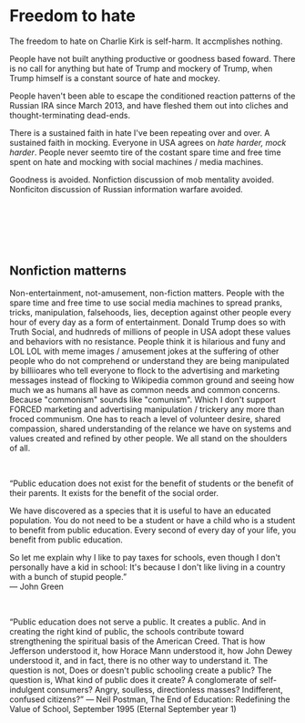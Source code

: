 # Freedom to hate

The freedom to hate on Charlie Kirk is self-harm. It accmplishes nothing.

People have not built anything productive or goodness based foward. There is no call for anything but hate of Trump and mockery of Trump, when Trump himself is a constant source of hate and mockey.

People haven't been able to escape the conditioned reaction patterns of the Russian IRA since March 2013, and have fleshed them out into cliches and thought-terminating dead-ends.

There is a sustained faith in hate I've been repeating over and over. A sustained faith in mocking. Everyone in USA agrees on *hate harder, mock harder*. People never seemto tire of the costant spare time and free time spent on hate and mocking with social machines / media machines.

Goodness is avoided. Nonfiction discussion of mob mentality avoided. Nonficiton discussion of Russian information warfare avoided.

&nbsp;

&nbsp;

&nbsp;

## Nonfiction matterns

Non-entertainment, not-amusement, non-fiction matters. People with the spare time and free time to use social media machines to spread pranks, tricks, manipulation, falsehoods, lies, deception against other people every hour of every day as a form of entertainment. Donald Trump does so with Truth Social, and hudnreds of millions of people in USA adopt these values and behaviors with no resistance. People think it is hilarious and funy and LOL LOL with meme images / amusement jokes at the suffering of other people who do not comprehend or understand they are being manipulated by billiioares who tell everyone to flock to the advertising and marketing messages instead of flocking to Wikipedia common ground and seeing how much we as humans all have as common needs and common concerns. Because "commonism" sounds like "comunism". Which I don't support FORCED marketing and advertising manipulation / trickery any more than froced communism. One has to reach a level of volunteer desire, shared compassion, shared understanding of the relance we have on systems and values created and refined by other people. We all stand on the shoulders of all.


&nbsp;

“Public education does not exist for the benefit of students or the benefit of their parents. It exists for the benefit of the social order.

We have discovered as a species that it is useful to have an educated population. You do not need to be a student or have a child who is a student to benefit from public education. Every second of every day of your life, you benefit from public education.

So let me explain why I like to pay taxes for schools, even though I don't personally have a kid in school: It's because I don't like living in a country with a bunch of stupid people.”      
― John Green

&nbsp;

“Public education does not serve a public. It creates a public. And in creating the right kind of public, the schools contribute toward strengthening the spiritual basis of the American Creed. That is how Jefferson understood it, how Horace Mann understood it, how John Dewey understood it, and in fact, there is no other way to understand it. The question is not, Does or doesn't public schooling create a public? The question is, What kind of public does it create? A conglomerate of self-indulgent consumers? Angry, soulless, directionless masses? Indifferent, confused citizens?”
― Neil Postman, The End of Education: Redefining the Value of School, September 1995 (Eternal September year 1)

